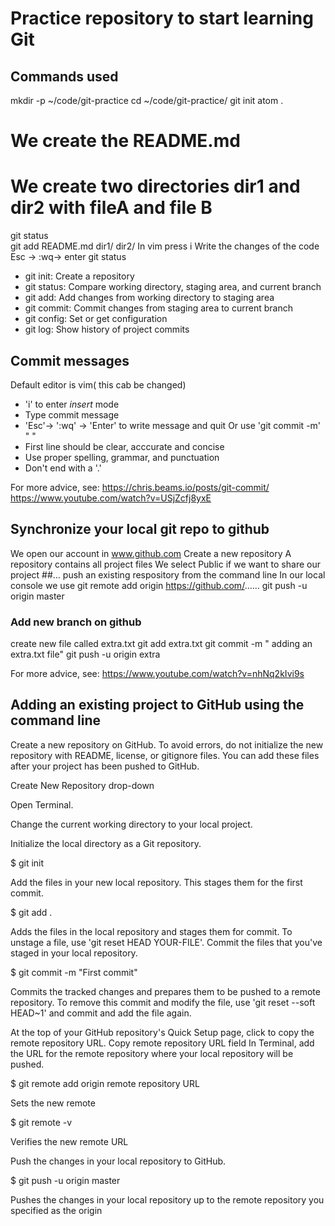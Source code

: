 # Practice repository to start learning Git

## Commands used
 mkdir -p ~/code/git-practice
 cd ~/code/git-practice/
 git init
 atom .

 # We create the README.md
 # We create two directories dir1 and dir2 with fileA and file B
 git status  
 git add README.md dir1/ dir2/
In vim press i
Write the changes of the code
Esc -> :wq-> enter
 git status

- git init: Create a repository
- git status: Compare working directory, staging area,  and
current branch  
- git add: Add changes from working directory to staging area
- git commit: Commit changes from staging area to current branch
- git config: Set or get configuration
- git log: Show history of project commits
## Commit messages

Default editor is vim( this cab be changed)
- 'i' to enter *insert* mode
- Type commit message
- 'Esc'-> ':wq' -> 'Enter' to write message and quit
Or use 'git commit -m' " <Message>"
- First line should be clear, acccurate and concise
- Use proper spelling, grammar, and punctuation
- Don't end with a '.'

For more advice, see: https://chris.beams.io/posts/git-commit/
                      https://www.youtube.com/watch?v=USjZcfj8yxE


## Synchronize your local git repo to github

We open our account in www.github.com
Create a new repository
A repository contains all project files
We select Public if we want to share our project
##... push an existing respository from the command line
In our  local console we use
git remote add origin https://github.com/......
git push -u origin master

### Add new branch on github
create new file called extra.txt
git add extra.txt
git commit -m " adding an extra.txt file"
git push -u origin extra


For more advice, see: https://www.youtube.com/watch?v=nhNq2kIvi9s



## Adding an existing project to GitHub using the command line

Create a new repository on GitHub. To avoid errors, do not initialize the new repository with README, license, or gitignore files. You can add these files after your project has been pushed to GitHub.

Create New Repository drop-down

Open Terminal.

Change the current working directory to your local project.

Initialize the local directory as a Git repository.

$ git init

Add the files in your new local repository. This stages them for the first commit.

$ git add .

 Adds the files in the local repository and stages them for commit. To unstage a file, use 'git reset HEAD YOUR-FILE'.
Commit the files that you've staged in your local repository.

$ git commit -m "First commit"

 Commits the tracked changes and prepares them to be pushed to a remote repository. To remove this commit and modify the file, use 'git reset --soft HEAD~1' and commit and add the file again.
 
At the top of your GitHub repository's Quick Setup page, click  to copy the remote repository URL.
Copy remote repository URL field
In Terminal, add the URL for the remote repository where your local repository will be pushed.

$ git remote add origin remote repository URL

 Sets the new remote
 
$ git remote -v

Verifies the new remote URL

Push the changes in your local repository to GitHub.

$ git push -u origin master

 Pushes the changes in your local repository up to the remote repository you specified as the origin
